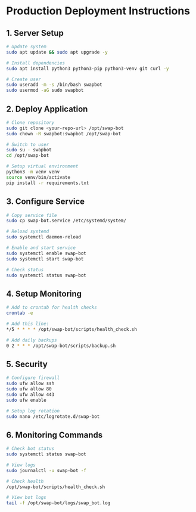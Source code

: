 # Production Deployment Instructions

## 1. Server Setup
```bash
# Update system
sudo apt update && sudo apt upgrade -y

# Install dependencies
sudo apt install python3 python3-pip python3-venv git curl -y

# Create user
sudo useradd -m -s /bin/bash swapbot
sudo usermod -aG sudo swapbot
```

## 2. Deploy Application
```bash
# Clone repository
sudo git clone <your-repo-url> /opt/swap-bot
sudo chown -R swapbot:swapbot /opt/swap-bot

# Switch to user
sudo su - swapbot
cd /opt/swap-bot

# Setup virtual environment
python3 -m venv venv
source venv/bin/activate
pip install -r requirements.txt
```

## 3. Configure Service
```bash
# Copy service file
sudo cp swap-bot.service /etc/systemd/system/

# Reload systemd
sudo systemctl daemon-reload

# Enable and start service
sudo systemctl enable swap-bot
sudo systemctl start swap-bot

# Check status
sudo systemctl status swap-bot
```

## 4. Setup Monitoring
```bash
# Add to crontab for health checks
crontab -e

# Add this line:
*/5 * * * * /opt/swap-bot/scripts/health_check.sh

# Add daily backups
0 2 * * * /opt/swap-bot/scripts/backup.sh
```

## 5. Security
```bash
# Configure firewall
sudo ufw allow ssh
sudo ufw allow 80
sudo ufw allow 443
sudo ufw enable

# Setup log rotation
sudo nano /etc/logrotate.d/swap-bot
```

## 6. Monitoring Commands
```bash
# Check bot status
sudo systemctl status swap-bot

# View logs
sudo journalctl -u swap-bot -f

# Check health
/opt/swap-bot/scripts/health_check.sh

# View bot logs
tail -f /opt/swap-bot/logs/swap_bot.log
```
